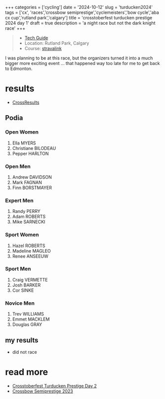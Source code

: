 +++
categories = ['cycling']
date = '2024-10-12'
slug = 'turducken2024'
tags = ['cx', 'races','crossbow semiprestige','cyclemeisters','bow cycle','aba cx cup','rutland park','calgary']
title = 'crosstoberfest turducken prestige 2024 day 1'
draft = true
description = 'a night race but not the dark knight race'
+++

> * [Tech Guide](https://docs.google.com/document/d/1fn1lTNa-F_qtriTRZjFSrB7gfn2Q99jHeCfgeCX5D5o/edit)
> * Location: Rutland Park, Calgary
> * Course: [stravalink](http://www.strava.com/segments/35834847)

I was planning to be at this race, but the organizers turned it into a much bigger more exciting event ... that happened way too late for me to get back to Edmonton.

# results

* [CrossResults](https://www.crossresults.com/race/12118)

## Podia

### Open Women

1. Ella MYERS
2. Christiane BILODEAU
3. Pepper HARLTON
### Open Men

1. Andrew DAVIDSON
2. Mark FAGNAN
3. Finn BORSTMAYER
### Expert Men

1. Randy PERRY
2. Adam ROBERTS
3. Mike SARNECKI
### Sport Women

1. Hazel ROBERTS
2. Madeline MAGLEO
3. Renee ANSEEUW

### Sport Men

1. Craig VERMETTE
2. Josh BARKER
3. Cor SINKE
### Novice Men

1. Trev WILLIAMS
2. Emmet MACKLEM
3. Douglas GRAY



## my results

* did not race

# read more

* [Crosstoberfest Turducken Prestige Day 2](../crosstoberfest2024/)
* [Crossbow Semiprestige 2023](../crossbow2023/)